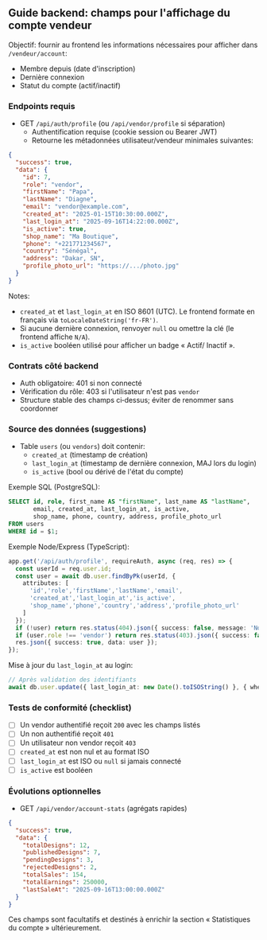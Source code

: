 ## Guide backend: champs pour l'affichage du compte vendeur

Objectif: fournir au frontend les informations nécessaires pour afficher dans `/vendeur/account`:
- Membre depuis (date d'inscription)
- Dernière connexion
- Statut du compte (actif/inactif)

### Endpoints requis

- GET `/api/auth/profile` (ou `/api/vendor/profile` si séparation)
  - Authentification requise (cookie session ou Bearer JWT)
  - Retourne les métadonnées utilisateur/vendeur minimales suivantes:

```json
{
  "success": true,
  "data": {
    "id": 7,
    "role": "vendor",
    "firstName": "Papa",
    "lastName": "Diagne",
    "email": "vendor@example.com",
    "created_at": "2025-01-15T10:30:00.000Z",   
    "last_login_at": "2025-09-16T14:22:00.000Z", 
    "is_active": true,
    "shop_name": "Ma Boutique",
    "phone": "+221771234567",
    "country": "Sénégal",
    "address": "Dakar, SN",
    "profile_photo_url": "https://.../photo.jpg"
  }
}
```

Notes:
- `created_at` et `last_login_at` en ISO 8601 (UTC). Le frontend formate en français via `toLocaleDateString('fr-FR')`.
- Si aucune dernière connexion, renvoyer `null` ou omettre la clé (le frontend affiche `N/A`).
- `is_active` booléen utilisé pour afficher un badge « Actif/ Inactif ».

### Contrats côté backend

- Auth obligatoire: 401 si non connecté
- Vérification du rôle: 403 si l'utilisateur n'est pas `vendor`
- Structure stable des champs ci‑dessus; éviter de renommer sans coordonner

### Source des données (suggestions)

- Table `users` (ou `vendors`) doit contenir:
  - `created_at` (timestamp de création)
  - `last_login_at` (timestamp de dernière connexion, MAJ lors du login)
  - `is_active` (bool ou dérivé de l'état du compte)

Exemple SQL (PostgreSQL):
```sql
SELECT id, role, first_name AS "firstName", last_name AS "lastName",
       email, created_at, last_login_at, is_active,
       shop_name, phone, country, address, profile_photo_url
FROM users
WHERE id = $1;
```

Exemple Node/Express (TypeScript):
```ts
app.get('/api/auth/profile', requireAuth, async (req, res) => {
  const userId = req.user.id;
  const user = await db.user.findByPk(userId, {
    attributes: [
      'id','role','firstName','lastName','email',
      'created_at','last_login_at','is_active',
      'shop_name','phone','country','address','profile_photo_url'
    ]
  });
  if (!user) return res.status(404).json({ success: false, message: 'Not found' });
  if (user.role !== 'vendor') return res.status(403).json({ success: false, message: 'Forbidden' });
  res.json({ success: true, data: user });
});
```

Mise à jour du `last_login_at` au login:
```ts
// Après validation des identifiants
await db.user.update({ last_login_at: new Date().toISOString() }, { where: { id: user.id } });
```

### Tests de conformité (checklist)

- [ ] Un vendor authentifié reçoit `200` avec les champs listés
- [ ] Un non authentifié reçoit `401`
- [ ] Un utilisateur non vendor reçoit `403`
- [ ] `created_at` est non nul et au format ISO
- [ ] `last_login_at` est ISO ou `null` si jamais connecté
- [ ] `is_active` est booléen

### Évolutions optionnelles

- GET `/api/vendor/account-stats` (agrégats rapides)
```json
{
  "success": true,
  "data": {
    "totalDesigns": 12,
    "publishedDesigns": 7,
    "pendingDesigns": 3,
    "rejectedDesigns": 2,
    "totalSales": 154,
    "totalEarnings": 250000,
    "lastSaleAt": "2025-09-16T13:00:00.000Z"
  }
}
```

Ces champs sont facultatifs et destinés à enrichir la section « Statistiques du compte » ultérieurement.



